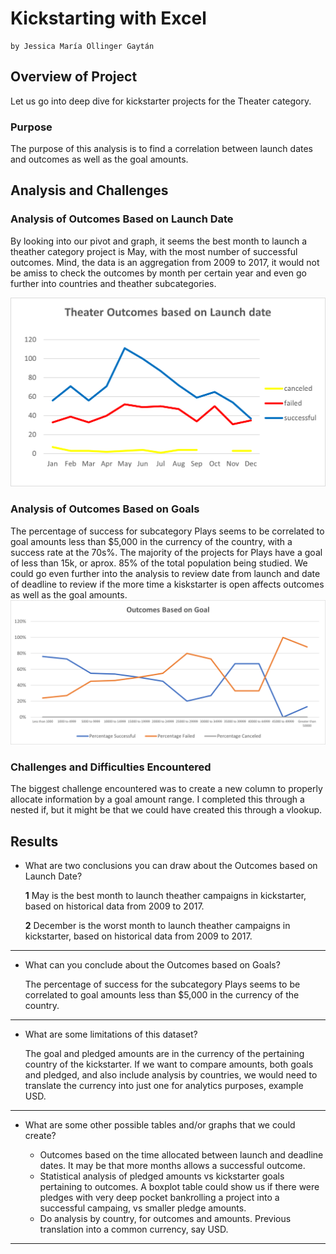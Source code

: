 # Kickstarting with Excel

    by Jessica María Ollinger Gaytán

## Overview of Project

Let us go into deep dive for kickstarter projects for the Theater category.

### Purpose

The purpose of this analysis is to find a correlation between launch dates and outcomes as well as the goal amounts.

## Analysis and Challenges


### Analysis of Outcomes Based on Launch Date

By looking into our pivot and graph, it seems the best month to launch a theather category project is May, with the most number of successful outcomes. Mind, the data is an aggregation from 2009 to 2017, it would not be amiss to check the outcomes by month per certain year and even go further into countries and theather subcategories.

![image_name](Theather_Outcomes_vs_Launch.png)


### Analysis of Outcomes Based on Goals

The percentage of success for subcategory Plays seems to be correlated to goal amounts less than $5,000 in the currency of the country, with a success rate at the 70s%. The majority of the projects for Plays have a goal of less than 15k, or aprox. 85% of the total population being studied. We could go even further into the analysis to review date from launch and date of deadline to review if the more time a kiskstarter is open affects outcomes as well as the goal amounts.
![image_name](Outcomes_vs_Goals.png)


### Challenges and Difficulties Encountered

The biggest challenge encountered was to create a new column to properly allocate information by a goal amount range. I completed this through a nested if, but it might be that we could have created this through a vlookup.


## Results

- What are two conclusions you can draw about the Outcomes based on Launch Date?

    **1** May is the best month to launch theather campaigns in kickstarter, based on historical data from 2009 to 2017.

    **2** December is the worst month to launch theather campaigns in kickstarter, based on historical data from 2009 to 2017.

---

- What can you conclude about the Outcomes based on Goals?

    The percentage of success for the subcategory Plays seems to be correlated to goal amounts less than $5,000 in the currency of the country.

---

- What are some limitations of this dataset?

    The goal and pledged amounts are in the currency of the pertaining country of the kickstarter. If we want to compare amounts, both goals and pledged, and also include analysis by countries, we would need to translate the currency into just one for analytics purposes, example USD.

---

- What are some other possible tables and/or graphs that we could create?

    * Outcomes based on the time allocated between launch and deadline dates. It may be that more months allows a successful outcome.
    * Statistical analysis of pledged amounts vs kickstarter goals pertaining to outcomes. A boxplot table could show us if there were pledges with very deep pocket bankrolling a project into a successful campaing, vs smaller pledge amounts.
    * Do analysis by country, for outcomes and amounts. Previous translation into a common currency, say USD.

---
